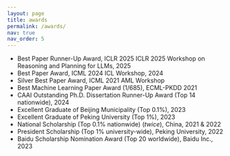 ```yaml
---
layout: page
title: awards
permalink: /awards/
nav: true
nav_order: 5
---
```


- Best Paper Runner-Up Award, ICLR 2025 ICLR 2025 Workshop on Reasoning and Planning for LLMs, 2025
- Best Paper Award, ICML 2024 ICL Workshop, 2024
- Silver Best Paper Award, ICML 2021 AML Workshop
- Best Machine Learning Paper Award (1/685), ECML-PKDD 2021
- CAAI Outstanding Ph.D. Dissertation Runner-Up Award (Top 14 nationwide), 2024
- Excellent Graduate of Beijing Municipality (Top 0.1%), 2023
- Excellent Graduate of Peking University (Top 1%), 2023
- National Scholarship (Top 0.1% nationwide) (*twice*), China, 2021 & 2022
- President Scholarship (Top 1% university-wide), Peking University, 2022
- Baidu Scholarship Nomination Award (Top 20 worldwide), Baidu Inc., 2023
